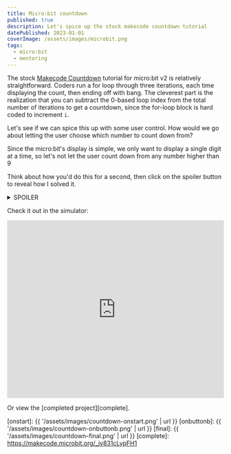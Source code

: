 ```yaml
---
title: Micro:bit countdown
published: true
description: Let's spice up the stock makecode countdown tutorial
datePublished: 2023-01-01
coverImage: /assets/images/microbit.png
tags:
  - micro:bit
  - mentoring
---
```


The stock [Makecode Countdown][stock] tutorial for micro:bit v2 is relatively 
straightforward. Coders run a for loop through three iterations, each time 
displaying the count, then ending off with bang. The cleverest part is the 
realization that you can subtract the 0-based loop index from the total number 
of iterations to get a countdown, since the for-loop block is hard coded to 
increment `i`.

Let's see if we can spice this up with some user control. How would we go about 
letting the user choose which number to count down from?

Since the micro:bit's display is simple, we only want to display a single digit 
at a time, so let's not let the user count down from any number higher than 9

Think about how you'd do this for a second, then click on the spoiler button to 
reveal how I solved it.

<details><summary class="spoiler">SPOILER</summary>

First thing we'll do is move all our code out of the `on start` block and into 
an `on shake` block, since we want the count down to happen when the user 
chooses. But keep the `on start` block around, we'll use that to set a new 
variable named `count` to `1`, and display it on screen.

![Makecode editor with on start and on shake blocks][onstart]

Next, we'll program the B button to *increment* the count variable (i.e. 
increase it by one). Add an `on button [b] pressed` block, but be careful! We 
need to make sure count never exceeds `9`, so first let's add an `if` statement. 
In the predicate of the `if` statement, add a comparison operator to check that 
`count < 9`.

![Makecode editor with on button b pressed block][onbuttonb]

Duplicate that block, then modify the copy to change `count` by `-1` 
(*decrement* it) if `count` is greater than `1`.

![Makecode editor with on button a pressed block][onbuttona]

Let's also `show number [count]` after each of those button presses, so the user 
knows what the `count` is.

Out last job is to hook up `count` with our display in the `on shake` block. 
Change the `for index from 0 to [2]` to loop from `0` to `count - 1`. Why 
subtract 1? Because the index should be *0-indexed*, or count up from 0. With 
that accomplished, change the `show number [3 - index]` to
`show number [count - index]`, so that it shows how many we've counted down.

As a courtesy, let's add another `show number [count]` at the end of the shake 
block, so the user knows what their setting was.

![Makecode editor with on button a, button b, shake, and start blocks][final]

</details>

Check it out in the simulator:

<div style="position:relative;height:0;padding-bottom:81.97%;overflow:hidden;">
  <iframe style="position:absolute;top:0;left:0;width:100%;height:100%;"
          src="https://makecode.microbit.org/---run?id=_iv831cLypFH1"
          allowfullscreen="allowfullscreen"
          sandbox="allow-popups allow-forms allow-scripts allow-same-origin"
          frameborder="0"></iframe>
</div>

Or view the [completed project][complete].

[stock]: https://makecode.microbit.org/_6CuawcE2h96F
[onstart]: {{ '/assets/images/countdown-onstart.png' | url }}
[onbuttonb]: {{ '/assets/images/countdown-onbuttonb.png' | url }}
[final]: {{ '/assets/images/countdown-final.png' | url }}
[complete]: https://makecode.microbit.org/_iv831cLypFH1

